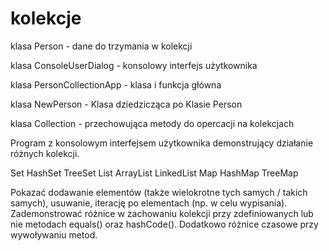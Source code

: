 # kolekcje
klasa Person - dane do trzymania w kolekcji

klasa ConsoleUserDialog - konsolowy interfejs użytkownika

klasa PersonCollectionApp - klasa i funkcja główna

klasa NewPerson - Klasa dziedzicząca po Klasie Person

klasa Collection - przechowująca metody do opercacji na kolekcjach

Program z konsolowym interfejsem użytkownika demonstrujący działanie różnych kolekcji.

Set
  HashSet
  TreeSet
List
  ArrayList
  LinkedList
Map
  HashMap
  TreeMap
  
Pokazać dodawanie elementów (także wielokrotne tych samych / takich samych), usuwanie, iterację po elementach (np. w celu wypisania). Zademonstrować różnice w zachowaniu kolekcji przy zdefiniowanych lub nie metodach equals() oraz hashCode().
Dodatkowo różnice czasowe przy wywoływaniu metod.
